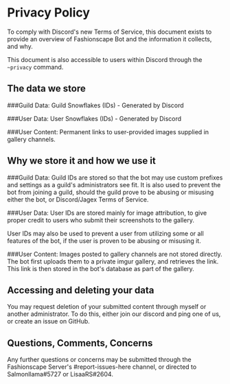 # Privacy Policy

To comply with Discord's new Terms of Service, this document exists
to provide an overview of Fashionscape Bot and the information it
collects, and why.

This document is also accessible to users within Discord through the
`~privacy` command.

## The data we store
###Guild Data:
Guild Snowflakes (IDs) - Generated by Discord

###User Data:
User Snowflakes (IDs) - Generated by Discord

###User Content:
Permanent links to user-provided images supplied in gallery channels.

## Why we store it and how we use it
###Guild Data:
Guild IDs are stored so that the bot may use custom prefixes and settings
as a guild's administrators see fit. It is also used to prevent the bot
from joining a guild, should the guild prove to be abusing or misusing
either the bot, or Discord/Jagex Terms of Service.

###User Data:
User IDs are stored mainly for image attribution, to give proper credit
to users who submit their screenshots to the gallery.

User IDs may also be used to prevent a user from utilizing some or all
features of the bot, if the user is proven to be abusing or misusing it.

###User Content:
Images posted to gallery channels are not stored directly. The bot
first uploads them to a private imgur gallery, and retrieves the link.
This link is then stored in the bot's database as part of the gallery.

## Accessing and deleting your data
You may request deletion of your submitted content through myself
or another administrator. To do this, either join our discord and
ping one of us, or create an issue on GitHub.

## Questions, Comments, Concerns
Any further questions or concerns may be submitted through the 
Fashionscape Server's #report-issues-here channel, or directed to
Salmonllama#5727 or LisaaRS#2604. 
